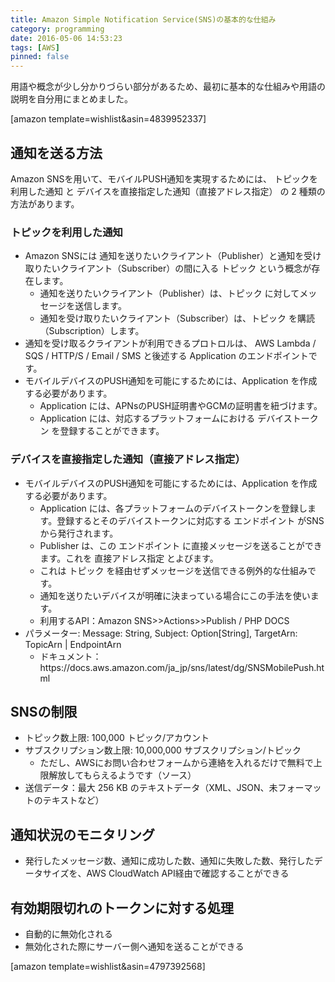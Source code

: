 ```yaml
---
title: Amazon Simple Notification Service(SNS)の基本的な仕組み
category: programming
date: 2016-05-06 14:53:23
tags: [AWS]
pinned: false
---
```


<p>用語や概念が少し分かりづらい部分があるため、最初に基本的な仕組みや用語の説明を自分用にまとめました。</p>

[amazon template=wishlist&asin=4839952337]

<h2>通知を送る方法</h2>

<p>Amazon SNSを用いて、モバイルPUSH通知を実現するためには、 トピックを利用した通知 と デバイスを直接指定した通知（直接アドレス指定） の 2 種類の方法があります。</p>

<h3>トピックを利用した通知</h3>

<ul>
<li>Amazon SNSには 通知を送りたいクライアント（Publisher）と通知を受け取りたいクライアント（Subscriber）の間に入る トピック という概念が存在します。

<ul>
<li>通知を送りたいクライアント（Publisher）は、トピック に対してメッセージを送信します。</li>
<li>通知を受け取りたいクライアント（Subscriber）は、トピック を購読（Subscription）します。</li>
</ul></li>
<li>通知を受け取るクライアントが利用できるプロトロルは、 AWS Lambda / SQS / HTTP/S / Email / SMS と後述する Application のエンドポイントです。</li>
<li>モバイルデバイスのPUSH通知を可能にするためには、Application を作成する必要があります。

<ul>
<li>Application には、APNsのPUSH証明書やGCMの証明書を紐づけます。</li>
<li>Application には、対応するプラットフォームにおける デバイストークン を登録することができます。</li>
</ul></li>
</ul>

<h3>デバイスを直接指定した通知（直接アドレス指定）</h3>

<ul>
<li>モバイルデバイスのPUSH通知を可能にするためには、Application を作成する必要があります。

<ul>
<li>Application には、各プラットフォームのデバイストークンを登録します。登録するとそのデバイストークンに対応する エンドポイント がSNSから発行されます。</li>
<li>Publisher は、この エンドポイント に直接メッセージを送ることができます。これを 直接アドレス指定 とよびます。</li>
<li>これは トピック を経由せずメッセージを送信できる例外的な仕組みです。</li>
<li>通知を送りたいデバイスが明確に決まっている場合にこの手法を使います。</li>
<li>利用するAPI：Amazon SNS>>Actions>>Publish / PHP DOCS</li>
</ul></li>
<li>パラメーター: Message: String, Subject: Option[String], TargetArn: TopicArn | EndpointArn

<ul>
<li>ドキュメント：https://docs.aws.amazon.com/ja_jp/sns/latest/dg/SNSMobilePush.html</li>
</ul></li>
</ul>

<h2>SNSの制限</h2>

<ul>
<li>トピック数上限: 100,000 トピック/アカウント</li>
<li>サブスクリプション数上限: 10,000,000 サブスクリプション/トピック

<ul>
<li>ただし、AWSにお問い合わせフォームから連絡を入れるだけで無料で上限解放してもらえるようです（ソース）</li>
</ul></li>
<li>送信データ：最大 256 KB のテキストデータ（XML、JSON、未フォーマットのテキストなど）</li>
</ul>

<h2>通知状況のモニタリング</h2>

<ul>
<li>発行したメッセージ数、通知に成功した数、通知に失敗した数、発行したデータサイズを、AWS CloudWatch API経由で確認することができる</li>
</ul>

<h2>有効期限切れのトークンに対する処理</h2>

<ul>
<li>自動的に無効化される</li>
<li>無効化された際にサーバー側へ通知を送ることができる</li>
</ul>

<p>[amazon template=wishlist&asin=4797392568]</p>
